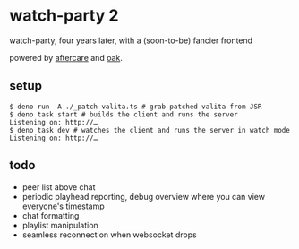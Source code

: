 # watch-party 2

watch-party, four years later, with a (soon-to-be) fancier frontend

powered by [aftercare](https://github.com/char/aftercare) and [oak](https://jsr.io/@oak/oak).

## setup

```shell
$ deno run -A ./_patch-valita.ts # grab patched valita from JSR
$ deno task start # builds the client and runs the server
Listening on: http://…
$ deno task dev # watches the client and runs the server in watch mode
Listening on: http://…
```

## todo

- peer list above chat
- periodic playhead reporting, debug overview where you can view everyone's timestamp
- chat formatting
- playlist manipulation
- seamless reconnection when websocket drops
